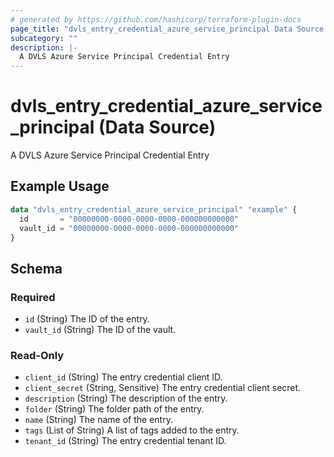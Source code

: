 ```yaml
---
# generated by https://github.com/hashicorp/terraform-plugin-docs
page_title: "dvls_entry_credential_azure_service_principal Data Source - terraform-provider-dvls"
subcategory: ""
description: |-
  A DVLS Azure Service Principal Credential Entry
---
```


# dvls_entry_credential_azure_service_principal (Data Source)

A DVLS Azure Service Principal Credential Entry

## Example Usage

```terraform
data "dvls_entry_credential_azure_service_principal" "example" {
  id       = "00000000-0000-0000-0000-000000000000"
  vault_id = "00000000-0000-0000-0000-000000000000"
}
```

<!-- schema generated by tfplugindocs -->
## Schema

### Required

- `id` (String) The ID of the entry.
- `vault_id` (String) The ID of the vault.

### Read-Only

- `client_id` (String) The entry credential client ID.
- `client_secret` (String, Sensitive) The entry credential client secret.
- `description` (String) The description of the entry.
- `folder` (String) The folder path of the entry.
- `name` (String) The name of the entry.
- `tags` (List of String) A list of tags added to the entry.
- `tenant_id` (String) The entry credential tenant ID.

